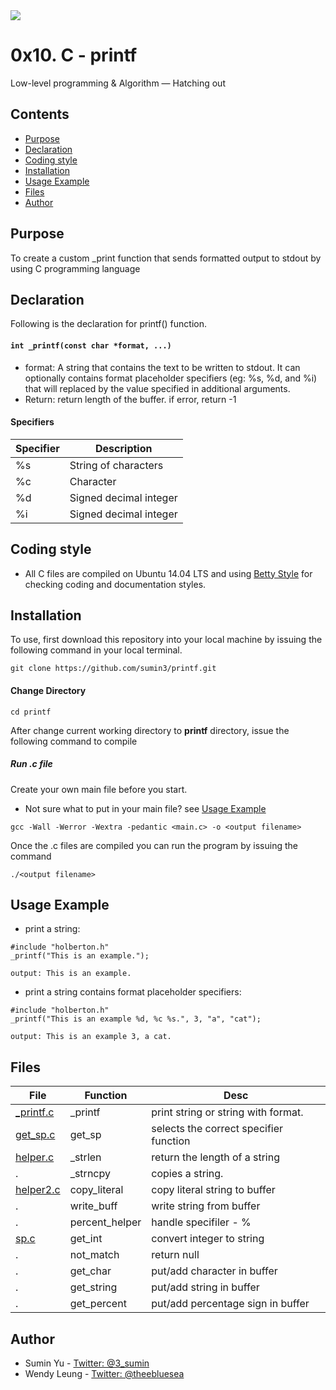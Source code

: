 <img src="https://www.holbertonschool.com/holberton-logo-twitter-card.png">

# 0x10. C - printf
Low-level programming & Algorithm ― Hatching out

## Contents
* [Purpose](https://github.com/sumin3/printf#Purpose)
* [Declaration](https://github.com/sumin3/printf#Declaration)
* [Coding style](https://github.com/sumin3/printf#Coding-style)
* [Installation](https://github.com/sumin3/printf#installation)
* [Usage Example](https://github.com/sumin3/printf#Usage-Example)
* [Files](https://github.com/sumin3/printf#Files)
* [Author](https://github.com/sumin3/printf#author)

## Purpose
To create a custom _print function that sends formatted output to stdout by using C programming language

## Declaration
Following is the declaration for printf() function.
#### `int _printf(const char *format, ...)`
- format: A string that contains the text to be written to stdout. It can optionally contains format placeholder specifiers (eg: %s, %d, and %i) that will replaced by the value specified in additional arguments. 
- Return: return length of the buffer. if error, return -1
#### Specifiers
Specifier  | Description
----|-----
%s | String of characters
%c | Character
%d | Signed decimal integer
%i | Signed decimal integer

## Coding style
- All C files are compiled on Ubuntu 14.04 LTS and using [Betty Style](https://\github.com/holbertonschool/Betty) for checking coding and documentation styles.

## Installation
To use, first download  this repository into your local machine by issuing the following command in your local terminal. 
```
git clone https://github.com/sumin3/printf.git
```

#### Change Directory
```
cd printf
```
After change current working directory to **printf** directory, issue the following command to compile

##### Run .c file
Create your own main file before you start. 
- Not sure what to put in your main file? see [Usage Example](https://github.com/sumin3/printf#Usage-Example)


```
gcc -Wall -Werror -Wextra -pedantic <main.c> -o <output filename>
```
Once the .c files are compiled you can run the program by issuing the command
```
./<output filename>
```
## Usage Example
- print a string:
```
#include "holberton.h"
_printf("This is an example.");
```
```
output: This is an example.
```

- print a string contains format placeholder specifiers:
```
#include "holberton.h"
_printf("This is an example %d, %c %s.", 3, "a", "cat");
```
```
output: This is an example 3, a cat.
```
## Files
File | Function | Desc
---|---|---
[_printf.c](_printf.c) | _printf | print string or string with format.
[get_sp.c](get_sp.c) | get_sp | selects the correct specifier function
[helper.c](helper.c) | _strlen | return the length of a string
.	|  _strncpy | copies a string.
[helper2.c](helper2.c) | copy_literal | copy literal string to buffer
.   | write_buff | write string from buffer
.   | percent_helper | handle specifiler - %
[sp.c](sp.c) | get_int | convert integer to string
.   |  not_match | return null
.   |  get_char | put/add character in buffer
.   |  get_string | put/add string in buffer
.   |  get_percent | put/add percentage sign in buffer


## Author
- Sumin Yu - [Twitter: @3_sumin](https://twitter.com/3_sumin)
- Wendy Leung - [Twitter: @theebluesea](https://twitter.com/theebluesea)
